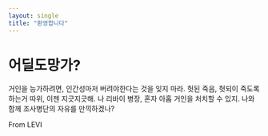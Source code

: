 ```yaml
---
layout: single
title: "환영합니다"
---
```


# 어딜도망가?

거인을 능가하려면, 인간성마저 버려야한다는 것을 잊지 마라. 헛된 죽음, 헛되이 죽도록 하는거 따위, 이젠 지긋지긋해. 나 리바이 병장, 혼자 아홉 거인을 처치할 수 있지. 나와 함께 조사병단의 자유를 만끽하겠나? 

From LEVI 
